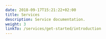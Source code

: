 ```yaml
---
date: 2018-09-17T15:21:22+02:00
title: Services
description: Service documentation.
weight: 3
linkTo: /services/get-started/introduction
---
```

